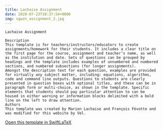 ```yaml
---
title: Lachaise Assignment
date: 2020-07-23T10:37:54+0000
img: sgwzn_assignment_2.jpg
---
```

```
Lachaise Assignment

Description
This template is for teachers/instructors/educators to create assignments/homework for their students. It includes a clear title on the first page for the course, assignment and teacher’s name, as well as the institution and date. Sets of questions can be grouped by headings and the template includes examples of unnumbered and numbered sections, and numbered subsections (for longer assignments).
Amongst the description text for each question, examples are provided for virtually any subject matter, including: equations, algorithms, code and command line outputs. Questions to students are clearly presented in question boxes with optional titles, and these can be in paragraph form or multi-choice, as shown in the template. Specific elements that students should pay particular attention to can be housed in either warning or information blocks delimited with a bold line on the left to draw attention.
Authors
This template was created by Marion Lachaise and François Févotte and was modified for this website by Vel.
```
[Open this template in SwiftLaTeX](https://www.swiftlatex.com/project.html?import=https://swiftlatex.github.io/LaTeXBoilerPlate/zips/ygfbn_assignment_2.zip&import_name=Lachaise%20Assignment)
